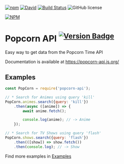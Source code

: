 [![npm][download-badge]][npm]
[![David][dep-badge]][dep-link]
[![Build Status][build-badge]][build-link]
![GitHub license][mit]

[![NPM][large-badge]][stats-link]

# Popcorn API <sup>[![Version Badge][version-badge]][npm]</sup>

Easy way to get data from the Popcorn Time API

Documentation is available at https://popcorn-api.js.org/

## Examples

```javascript
const PopCorn = require('popcorn-api');

// * Search for Animes using query 'kill'
PopCorn.animes.search({query: 'kill'})
    .then(async ([anime]) => {
        await anime.fetch();

        console.log(anime); // -> Anime
    });

// * Search for TV Shows using query 'flash'
PopCorn.shows.search({query: 'flash'})
    .then(([show]) => show.fetch())
    .then(console.log); // -> Show
```

Find more examples in [Examples](?content=examples)

[npm]: https://npmjs.org/package/popcorn-api
[large-badge]: https://nodei.co/npm/popcorn-api.png?downloads=true&downloadRank=true&stars=true
[stats-link]: https://nodei.co/npm/popcorn-api/
[version-badge]: https://versionbadge.now.sh/npm/popcorn-api.svg
[download-badge]: https://img.shields.io/npm/dt/popcorn-api.svg?maxAge=3600
[build-badge]: https://api.travis-ci.com/nirewen/popcorn-api.svg?branch=master
[build-link]: https://travis-ci.com/nirewen/popcorn-api
[dep-badge]: https://img.shields.io/david/nirewen/popcorn-api.svg
[dep-link]: https://david-dm.org/nirewen/popcorn-api
[mit]: https://img.shields.io/badge/license-MIT-blue.svg
